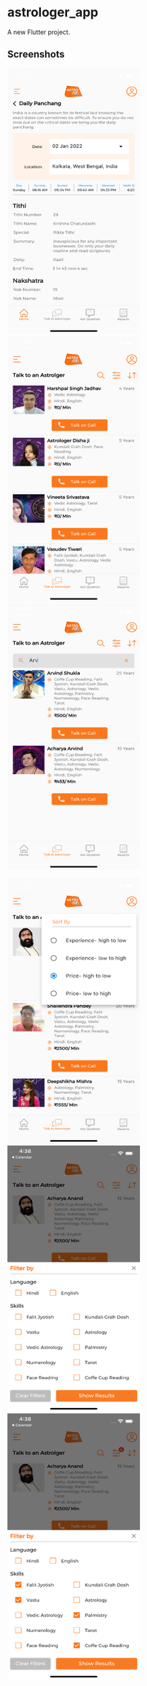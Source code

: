 # astrologer_app

A new Flutter project.

## Screenshots

<img src="/astro_screenshot_1.png" width="300" height="600">  <img src="/astro_screenshot_2.png" width="300" height="600">  <img src="/astro_screenshot_3.png" width="300" height="600">

<img src="/astro_screenshot_4.png" width="300" height="600">  <img src="/astro_screenshot_5.png" width="300" height="600">  <img src="/astro_screenshot_6.png" width="300" height="600">


